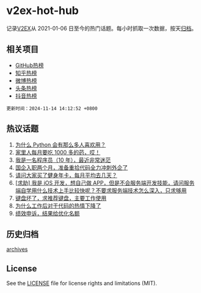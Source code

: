 # v2ex-hot-hub

 记录[V2EX](https://www.v2ex.com/)从 2021-01-06 日至今的热门话题。每小时抓取一次数据，按天[归档](archives)。
 
 ## 相关项目

- [GitHub热榜](https://github.com/snaildev/github-hot-hub)
- [知乎热榜](https://github.com/snaildev/zhihu-hot-hub)
- [微博热榜](https://github.com/snaildev/weibo-hot-hub)
- [头条热榜](https://github.com/snaildev/toutiao-hot-hub)
- [抖音热榜](https://github.com/snaildev/douyin-hot-hub)


 `更新时间：2024-11-14 14:12:52 +0800`

## 热议话题

1. [为什么 Python 会有那么多人喜欢用？](https://www.v2ex.com/t/1089258)
1. [家里人每月要吃 1000 多的药，哎！](https://www.v2ex.com/t/1089385)
1. [我是一名程序员（10 年），最近非常迷茫](https://www.v2ex.com/t/1089212)
1. [国企入职两个月，准备重拾代码全力冲刺外企了](https://www.v2ex.com/t/1089297)
1. [请问大家买了健身年卡，每月平均去几天？](https://www.v2ex.com/t/1089393)
1. [[求助] 我是 iOS 开发，想自己做 APP，但是不会服务端开发技能，请问服务端自学用什么技术上手比较快呢？不要求服务端技术怎么深入，只求够用](https://www.v2ex.com/t/1089215)
1. [键盘坏了，求推荐键盘，主要工作使用](https://www.v2ex.com/t/1089388)
1. [为什么工作后对于代码的热情下降了](https://www.v2ex.com/t/1089347)
1. [绩效申诉，结果给优化名额](https://www.v2ex.com/t/1089227)

## 历史归档

[archives](archives)

## License

See the [LICENSE](LICENSE) file for license rights and limitations (MIT).
